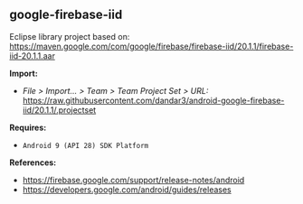 ## google-firebase-iid

Eclipse library project based on:<br/>
https://maven.google.com/com/google/firebase/firebase-iid/20.1.1/firebase-iid-20.1.1.aar

**Import:**
- _File > Import... > Team > Team Project Set > URL:_<br/>
  https://raw.githubusercontent.com/dandar3/android-google-firebase-iid/20.1.1/.projectset

**Requires:**
- `Android 9 (API 28) SDK Platform`

**References:**
- https://firebase.google.com/support/release-notes/android
- https://developers.google.com/android/guides/releases